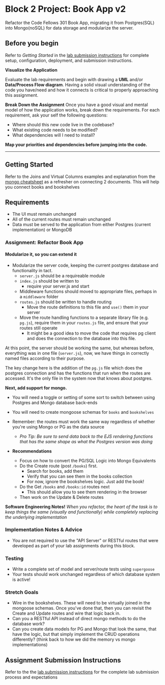 # Block 2 Project: Book App v2

Refactor the Code Fellows 301 Book App, migrating it from Postgres(SQL) into Mongo(noSQL) for data storage and modularize the server.

## Before you begin
Refer to *Getting Started*  in the [lab submission instructions](../../../reference/submission-instructions/labs/README.md) for complete setup, configuration, deployment, and submission instructions.

**Visualize the Application**

Evaluate the lab requirements and begin with drawing a **UML** and/or **Data/Process Flow diagram**.  Having a solid visual understanding of the code you have/need and how it connects is critical to properly approaching this assignment.

**Break Down the Assignment**
Once you have a good visual and mental model of how the application works, break down the requirements. For each requirement, ask your self the following questions:

* Where should this new code live in the codebase?
* What existing code needs to be modified?
* What dependencies will I need to install?

**Map your priorities and dependencies before jumping into the code.**

---

## Getting Started

Refer to the Joins and Virtual Columns examples and explanation from the [mongo cheatsheet](../../../reference/mongo-cheatsheet.md) as a refresher on connecting 2 documents. This will help you connect books and bookshelves

## Requirements

* The UI must remain unchanged
* All of the current routes must remain unchanged
* Data must be served to the application from either Postgres (current implementation) or MongoDB

### Assignment: Refactor Book App

#### Modularize it, so you can extend it

* Modularize the server code, keeping the current postgres database and functionality in tact.
  * `server.js` should be a requireable module
  * `index.js` should be written to
    * require your server.js and start
  * Middleware functions should moved to appropriate files, perhaps in a `middleware` folder
  * `routes.js` should be written to handle routing
    * Move the route definitions to this file and `use()` them in your server
  * Move the route handling functions to a separate library file (e.g. `pg.js`), require them in your `routes.js` file, and ensure that your routes still operate
    * It might be a good idea to move the code that requires pg client and does the connection to the database into this file.
    
At this point, the server should be working the same, but whereas before, everything was in one file (`server.js`), now, we have things in correctly named files according to their purpose. 

The key change here is the addition of the `pg.js` file which does the postgres connection and has the functions that run when the routes are accessed. It's the only file in the system now that knows about postgres.

**Next, add support for mongo.**

* You will need a toggle or setting of some sort to switch between using Postgres and Mongo database back-ends
* You will need to create mongoose schemas for `books` and `bookshelves`
* Remember: the routes must work the same way regardless of whether you're using Mongo or PG as the data source
  * *Pro Tip: Be sure to send data back to the EJS rendering functions that has the same shape as what the Postgres version was doing*

* **Recommendations**
  * Focus on how to convert the PG/SQL Logic into Mongo Equivalents
  * Do the Create route (post `/books`) first.
    * Search for books, add them
    * Verify that you can see them in the books collection
    * For now, ignore the bookshelves logic.  Just add the book!
  * Do the Get `/books` and `/books:id` routes next
    * This should allow you to see them rendering in the browser
  * Then work on the Update & Delete routes

**Software Engineering Notes!** *When you refactor, the heart of the task is to keep things the same (visually and functionally) while completely replacing the underlying implementation*

### Implementation Notes & Advice
* You are not required to use the "API Server" or RESTful routes that were developed as part of your lab assignments during this block.


### Testing
* Write a complete set of model and server/route tests using `supergoose`
* Your tests should work unchanged regardless of which database system is active!

### Stretch Goals

* Wire in the bookshelves. These will need to be virtually joined in the mongoose schemas.  Once you've done that, then you can revisit the Create and Update routes and wire that logic back in.
* Can you a RESTful API instead of direct mongo methods to do the database work?
* Can you create data models for PG and Mongo that look the same, that have the logic, but that simply implement the CRUD operations differently? (think back to how we did the memory vs mongo implementations)


  

## Assignment Submission Instructions
Refer to the the [lab submission instructions](../../../reference/submission-instructions/labs/README.md) for the complete lab submission process and expectations

